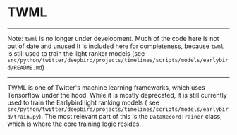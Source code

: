 # TWML

---

Note: `twml` is no longer under development. Much of the code here is not out of date and unused
It is included here for completeness, because `twml` is still used to train the light ranker models
(see `src/python/twitter/deepbird/projects/timelines/scripts/models/earlybird/README.md`)

---

TWML is one of Twitter's machine learning frameworks, which uses Tensorflow under the hood. While it is mostly
deprecated,
it is still currently used to train the Earlybird light ranking models (
see `src/python/twitter/deepbird/projects/timelines/scripts/models/earlybird/train.py`).
The most relevant part of this is the `DataRecordTrainer` class, which is where the core training logic resides.
